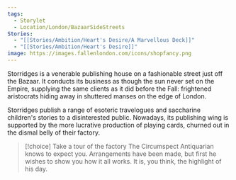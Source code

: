 ```yaml
---
tags:
  - Storylet
  - Location/London/BazaarSideStreets
Stories:
  - "[[Stories/Ambition/Heart's Desire/A Marvellous Deck]]"
  - "[[Stories/Ambition/Heart's Desire]]"
image: https://images.fallenlondon.com/icons/shopfancy.png
---
```

Storridges is a venerable publishing house on a fashionable street just off the Bazaar. It conducts its business as though the sun never set on the Empire, supplying the same clients as it did before the Fall: frightened aristocrats hiding away in shuttered manses on the edge of London.

Storridges publish a range of esoteric travelogues and saccharine children's stories to a disinterested public. Nowadays, its publishing wing is supported by the more lucrative production of playing cards, churned out in the dismal belly of their factory. 


> [!choice] Take a tour of the factory
> The Circumspect Antiquarian knows to expect you. Arrangements have been made, but first he wishes to show you how it all works. It is, you think, the highlight of his day.
